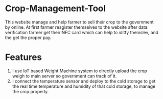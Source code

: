 # Crop-Management-Tool
This website manage and help farmer to sell their crop to the government by online.
At first farmer resgister themselves to the website after data verification farmer get their NFC card which can help to iditfy themslev, and the get the proper pay.

# Features
1) I use IoT based Weight Machine system to directly upload the crop weigh to main server so government can track of it.
2) I connect the temperature sensor and deploy to the cold storage to get the real time temperature and humidity of that cold storage, to manage the crop properly.
